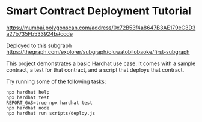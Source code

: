 # Smart Contract Deployment Tutorial

https://mumbai.polygonscan.com/address/0x72B53f4a8647B3AE179eC3D3a27b735Fb533924b#code

Deployed to this subgraph
https://thegraph.com/explorer/subgraph/oluwatobilobaoke/first-subgraph



This project demonstrates a basic Hardhat use case. It comes with a sample contract, a test for that contract, and a script that deploys that contract.

Try running some of the following tasks:

```shell
npx hardhat help
npx hardhat test
REPORT_GAS=true npx hardhat test
npx hardhat node
npx hardhat run scripts/deploy.js
```
